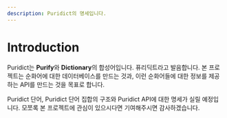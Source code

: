 ```yaml
---
description: Puridict의 명세입니다.
---
```


# Introduction

Puridict는 **Purify**와 **Dictionary**의 합성어입니다. 퓨리딕트라고 발음합니다. 본 프로젝트는 순화어에 대한 데이터베이스를 만드는 것과, 이런 순화어들에 대한 정보를 제공하는 API를 만드는 것을 목표로 합니다.

Puridict 단어, Puridict 단어 집합의 구조와 Puridict API에 대한 명세가 실릴 예정입니다. 모쪼록 본 프로젝트에 관심이 있으시다면 기여해주시면 감사하겠습니다.

